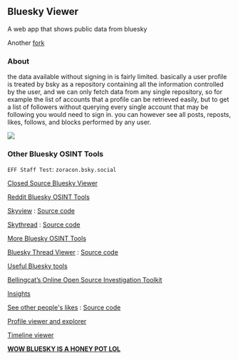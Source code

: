 ## Bluesky Viewer
A web app that shows public data from bluesky

Another [fork](https://github.com/khammami/bskyviewer)

### About

the data available without signing in is fairly limited. basically a user profile is treated by bsky as a repository containing all the information controlled by the user, and we can only fetch data from any single repository, so for example the list of accounts that a profile can be retrieved easily, but to get a list of followers without querying every single account that may be following you would need to sign in. you can however see all posts, reposts, likes, follows, and blocks performed by any user.

![](./screenshot.png)

### Other Bluesky OSINT Tools

```EFF Staff Test```: ```zoracon.bsky.social```

[Closed Source Bluesky Viewer](https://blueskyviewer.org/)

[Reddit Bluesky OSINT Tools](https://www.reddit.com/r/BlueskySocial/comments/1ix5xsp/anyone_know_of_a_bluesky_tool_that_allows_me_to/)

[Skyview](https://skyview.social/) : [Source code](https://github.com/badlogic/skyview)

[Skythread](https://blue.mackuba.eu/skythread/) : [Source code](https://github.com/mackuba/skythread)

[More Bluesky OSINT Tools](https://www.bskyinfo.com/tools/?q=view)

[Bluesky Thread Viewer](https://blueviewer.pages.dev/) : [Source code](https://github.com/LeakForge/blueviewer)

[Useful Bluesky tools](https://github.com/fishttp/awesome-bluesky)

[Bellingcat’s Online Open Source Investigation Toolkit](https://github.com/bellingcat/toolkit)

[Insights](https://bskyinsights.com/)

[See other people's likes](https://luizzeroxis.github.io/bluesky-likes/) : [Source code](https://github.com/luizzeroxis/bluesky-likes/)

[Profile viewer and explorer](https://thriendly.com/bluesky-profile-viewer)

[Timeline viewer](https://tools.simonwillison.net/bluesky-timeline)

[**WOW BLUESKY IS A HONEY POT LOL**](https://clearsky.app/)
